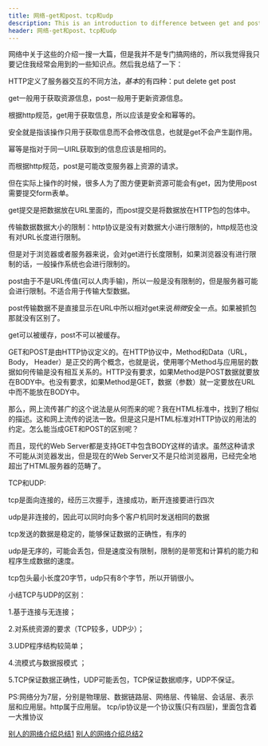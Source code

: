 ```yaml
---
title: 网络-get和post、tcp和udp
description: This is an introduction to difference between get and post
header: 网络-get和post、tcp和udp
---
```


网络中关于这些的介绍一搜一大篇，但是我并不是专门搞网络的，所以我觉得我只要记住我经常会用到的一些知识点。然后我总结了一下：

HTTP定义了服务器交互的不同方法，*基本*的有四种：put delete get post

get一般用于获取资源信息，post一般用于更新资源信息。

根据http规范，get用于获取信息，所以应该是安全和幂等的。

安全就是指该操作只用于获取信息而不会修改信息，也就是get不会产生副作用。

幂等是指对于同一UIRL获取到的信息应该是相同的。

而根据http规范，post是可能改变服务器上资源的请求。

但在实际上操作的时候，很多人为了图方便更新资源可能会有get，因为使用post需要提交form表单。

get提交是把数据放在URL里面的，而post提交是将数据放在HTTP包的包体中。

传输数据数据大小的限制：http协议是没有对数据大小进行限制的，http规范也没有对URL长度进行限制。

但是对于浏览器或者服务器来说，会对get进行长度限制，如果浏览器没有进行限制的话，一般操作系统也会进行限制的。

post由于不是URL传值(可以人肉手输)，所以一般是没有限制的，但是服务器可能会进行限制。不适合用于传输大型数据。

post传输数据不是直接显示在URL中所以相对get来说*稍微*安全一点。如果被抓包那就没有区别了。

get可以被缓存，post不可以被缓存。

GET和POST是由HTTP协议定义的。在HTTP协议中，Method和Data（URL， Body， Header）是正交的两个概念，也就是说，使用哪个Method与应用层的数据如何传输是没有相互关系的。HTTP没有要求，如果Method是POST数据就要放在BODY中。也没有要求，如果Method是GET，数据（参数）就一定要放在URL中而不能放在BODY中。

那么，网上流传甚广的这个说法是从何而来的呢？我在HTML标准中，找到了相似的描述。这和网上流传的说法一致。但是这只是HTML标准对HTTP协议的用法的约定。怎么能当成GET和POST的区别呢？

而且，现代的Web Server都是支持GET中包含BODY这样的请求。虽然这种请求不可能从浏览器发出，但是现在的Web Server又不是只给浏览器用，已经完全地超出了HTML服务器的范畴了。

TCP和UDP:

tcp是面向连接的，经历三次握手，连接成功，断开连接要进行四次

udp是非连接的，因此可以同时向多个客户机同时发送相同的数据

tcp发送的数据是稳定的，能够保证数据的正确性，有序的

udp是无序的，可能会丢包，但是速度没有限制，限制的是带宽和计算机的能力和程序生成数据的速度。

tcp包头最小长度20字节，udp只有8个字节，所以开销很小。

小结TCP与UDP的区别：

1.基于连接与无连接；

2.对系统资源的要求（TCP较多，UDP少）；

3.UDP程序结构较简单；

4.流模式与数据报模式 ；

5.TCP保证数据正确性，UDP可能丢包，TCP保证数据顺序，UDP不保证。

PS:网络分为7层，分别是物理层、数据链路层、网络层、传输层、会话层、表示层和应用层。http属于应用层。
tcp/ip协议是一个协议簇(只有四层)，里面包含着一大推协议

[别人的网络介绍总结1](http://www.cnblogs.com/jking10/p/5525519.html) [别人的网络介绍总结2](http://www.cnblogs.com/-yan/p/4962619.html)